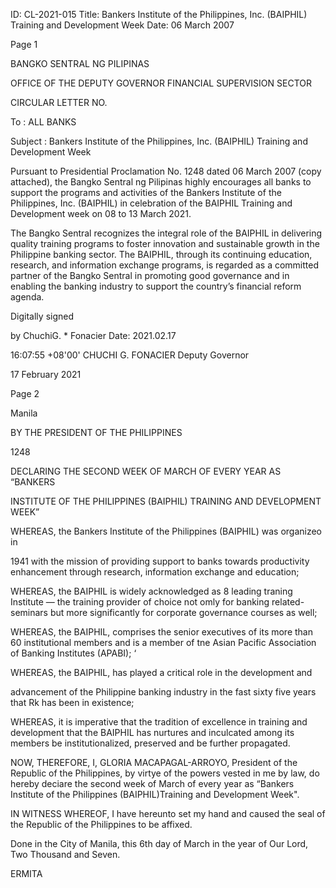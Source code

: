 ID: CL-2021-015
Title: Bankers Institute of the Philippines, Inc. (BAIPHIL) Training and Development Week
Date: 06 March 2007

Page 1

BANGKO SENTRAL NG PILIPINAS

OFFICE OF THE DEPUTY GOVERNOR FINANCIAL SUPERVISION SECTOR

CIRCULAR LETTER NO.

To : ALL BANKS

Subject : Bankers Institute of the Philippines, Inc. (BAIPHIL) Training and Development Week

Pursuant to Presidential Proclamation No. 1248 dated 06 March 2007 (copy attached), the Bangko Sentral ng Pilipinas highly encourages all banks to support the programs and activities of the Bankers Institute of the Philippines, Inc. (BAIPHIL) in celebration of the BAIPHIL Training and Development week on 08 to 13 March 2021.

The Bangko Sentral recognizes the integral role of the BAIPHIL in delivering quality training programs to foster innovation and sustainable growth in the Philippine banking sector. The BAIPHIL, through its continuing education, research, and information exchange programs, is regarded as a committed partner of the Bangko Sentral in promoting good governance and in enabling the banking industry to support the country’s financial reform agenda.

Digitally signed

by ChuchiG. * Fonacier Date: 2021.02.17

16:07:55 +08'00' CHUCHI G. FONACIER Deputy Governor

17 February 2021

Page 2

Manila

BY THE PRESIDENT OF THE PHILIPPINES

1248

DECLARING THE SECOND WEEK OF MARCH OF EVERY YEAR AS “BANKERS

INSTITUTE OF THE PHILIPPINES (BAIPHIL) TRAINING AND DEVELOPMENT WEEK”

WHEREAS, the Bankers Institute of the Philippines (BAIPHIL) was organizeo in

1941 with the mission of providing support to banks towards productivity enhancement through research, information exchange and education;

WHEREAS, the BAIPHIL is widely acknowledged as 8 leading traning Institute — the training provider of choice not omly for banking related-seminars but more significantly for corporate governance courses as well;

WHEREAS, the BAIPHIL, comprises the senior executives of its more than 60 institutional members and is a member of tne Asian Pacific Association of Banking Institutes (APABI); ‘

WHEREAS, the BAIPHIL, has played a critical role in the development and

advancement of the Philippine banking industry in the fast sixty five years that Rk has been in existence;

WHEREAS, it is imperative that the tradition of excellence in training and development that the BAIPHIL has nurtures and inculcated among its members be institutionalized, preserved and be further propagated.

NOW, THEREFORE, I, GLORIA MACAPAGAL-ARROYO, President of the Republic of the Philippines, by virtye of the powers vested in me by law, do hereby deciare the second week of March of every year as “Bankers Institute of the Philippines (BAIPHIL)Training and Development Week".

IN WITNESS WHEREOF, I have hereunto set my hand and caused the seal of the Republic of the Philippines to be affixed.

Done in the City of Manila, this 6th day of March in the year of Our Lord, Two Thousand and Seven.

ERMITA